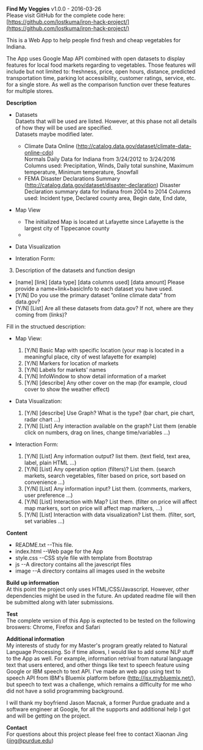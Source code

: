 **Find My Veggies** v1.0.0 - 2016-03-26  
Please visit GitHub for the complete code here: [https://github.com/lostkuma/iron-hack-project/](https://github.com/lostkuma/iron-hack-project/)  

This is a Web App to help people find fresh and cheap vegetables for Indiana.  

The App uses Google Map API combined with open datasets to display features for local food markets regarding to vegetables.
Those features will include but not limited to: freshness, price, open hours, distance, predicted transportation time, parking lot accessibility, customer ratings, service, etc. for a single store. As well as the comparison function over these features for multiple stores.  

**Description**  
* Datasets  
Dataets that will be used are listed. However, at this phase not all details of how they will be used are specified.  
Datasets maybe modified later.  

	* Climate Data Online (http://catalog.data.gov/dataset/climate-data-online-cdo)  
	  Normals Daily Data for Indiana from 3/24/2012 to 3/24/2016  
	  Columns used: Precipitation, Winds, Daily total sunshine, Maximum temperature, Minimum temperature, Snowfall 
	* FEMA Disaster Declarations Summary (http://catalog.data.gov/dataset/disaster-declaration)
	  Disaster Declaration summary data for Indiana from 2004 to 2014
	  Columns used: Incident type, Declared county area, Begin date, End date,
	
* Map View
	* The initialized Map is located at Lafayette since Lafayette is the largest city of Tippecanoe county
	* 
	
* Data Visualization

* Interation Form:



3. Description of the datasets and function design
 * [name] [link] [data type] [data columns used] [data amount] Please provide a name+link+basicInfo to each dataset you have used.
 * [Y/N] Do you use the primary dataset ”online climate data” from data.gov? 
 * [Y/N] [List] Are all these datasets from data.gov? If not, where are they coming from (links)?

  Fill in the structued description:
 * Map View:
	1. [Y/N] Basic Map with specific location (your map is located in a meaningful place, city of west lafayette for example)
	2. [Y/N] Markers for location of markets
	3. [Y/N] Labels for markets' names
	4. [Y/N] InfoWindow to show detail information of a market
	5. [Y/N] [describe] Any other cover on the map (for example, cloud cover to show the weather effect)

 * Data Visualization:
	1. [Y/N] [describe] Use Graph? What is the type? (bar chart, pie chart, radar chart ...)
	2. [Y/N] [List] Any interaction available on the graph? List them (enable click on numbers, drag on lines, change time/variables ...)
	
 * Interaction Form:
	1. [Y/N] [List] Any information output? list them. (text field, text area, label, plain HTML ...)
	2. [Y/N] [List] Any operation option (filters)? List them. (search markets, search vegetables, filter based on price, sort based on convenience ...)
	3. [Y/N] [List] Any information input? List them. (comments, markers, user preference ...)
	4. [Y/N] [List] Interaction with Map? List them. (filter on price will affect map markers, sort on price will affect map markers, ...)
	5. [Y/N] [List] Interaction with data visualization? List them. (filter, sort, set variables ...)

**Content**  
* README.txt  --This file.  
* index.html  --Web page for the App  
* style.css  --CSS style file with template from Bootstrap  
* js  --A directory contains all the javescript files  
* image  --A directory contains all images used in the website  
  
**Build up information**  
At this point the project only uses HTML/CSS/Javascript. However, other dependencies might be used in the future. An updated readme file will then be submitted along with later submissions.

**Test**  
The complete version of this App is exptected to be tested on the following broswers: Chrome, Firefox and Safari

**Additional information**  
My interests of study for my Master's program greatly related to Natural Language Processing. So if time allows, I would like to add some NLP stuff to the App as well. For example, information retrival from natural language text that users entered, and other things like text to speech feature using Google or IBM speech to text API. I've made an web app using text to speech API from IBM's Bluemix platform before (http://jsx.mybluemix.net/), but speech to text was a challenge, which remains a difficulty for me who did not have a solid programming background.  

I will thank my boyfriend Jason Macnak, a former Purdue graduate and a software engineer at Google, for all the supports and additional help I got and will be getting on the project.  

**Contact**  
For questions about this project please feel free to contact Xiaonan Jing (jing@purdue.edu)
